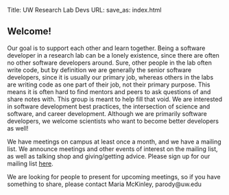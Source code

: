 Title: UW Research Lab Devs
URL:
save_as: index.html

## Welcome! ##

Our goal is to support each other and learn together. Being a software developer in a research lab can be a lonely existence, since there are often no other software developers around. Sure, other people in the lab often write code, but by definition we are generally the senior software developers, since it is usually our primary job, whereas others in the labs are writing code as one part of their job, not their primary purpose. This means it is often hard to find mentors and peers to ask questions of and share notes with. This group is meant to help fill that void. We are interested in software development best practices, the intersection of science and software, and career development. Although we are primarily software developers, we welcome scientists who want to become better developers as well!

We have meetings on campus at least once a month, and we have a mailing list. We announce meetings and other events of interest on the mailing list, as well as talking shop and giving/getting advice. Please sign up for our mailing list [here](https://mailman1.u.washington.edu/mailman/listinfo/research_lab_devs).

We are looking for people to present for upcoming meetings, so if you have something to share, please contact Maria McKinley, &#112;&#97;&#114;&#111;&#100;&#121;&#64;&#117;&#119;&#46;&#101;&#100;&#117;
